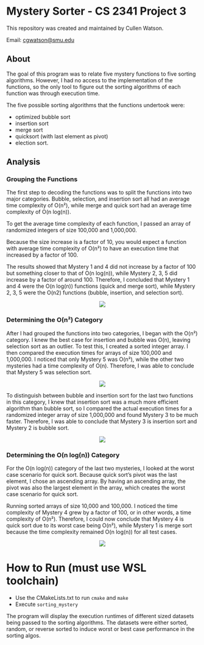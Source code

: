 # Mystery Sorter - CS 2341 Project 3

This repository was created and maintained by Cullen Watson.

Email: cgwatson@smu.edu

## About

The goal of this program was to relate five mystery functions to five sorting
algorithms. However, I had no access to the implementation of the functions, so the
only tool to figure out the sorting algorithms of each function was through
execution time. 

The five possible sorting algorithms that the functions undertook were:
* optimized bubble sort
* insertion sort
* merge sort
* quicksort (with last element as pivot)
* election sort.

## Analysis

### Grouping the Functions

The first step to decoding the functions was to split the functions into two major
categories. Bubble, selection, and insertion sort all had an average time complexity of O(n²), while merge and quick sort had an average time complexity of O(n log(n)). 

To get the average time complexity of each function, I passed an array of randomized integers of size 100,000 and
1,000,000. 

Because the size increase is a factor of 10, you would expect a function with average
time complexity of O(n²) to have an execution time that increased by a factor of 100. 

The results showed that Mystery 1 and 4 did not increase by a factor of 100 but something closer to that of
O(n log(n)), while Mystery 2, 3, 5 did increase by a factor of around 100. Therefore, I concluded
that Mystery 1 and 4 were the O(n log(n)) functions (quick and merge sort), while Mystery 2, 3,
5 were the O(n2) functions (bubble, insertion, and selection sort).

<p align="center">
  <img src="https://user-images.githubusercontent.com/78247585/181483489-2b736a8d-8e0e-448f-b899-75d570a63753.png">
</p>

### Determining the O(n²) Category

After I had grouped the functions into two categories, I began with the O(n²) category. I
knew the best case for insertion and bubble was O(n), leaving selection sort as an outlier. To test
this, I created a sorted integer array. I then compared the execution times for arrays of size
100,000 and 1,000,000. I noticed that only Mystery 5 was O(n²), while the other two mysteries
had a time complexity of O(n). Therefore, I was able to conclude that Mystery 5 was selection
sort.

<p align="center">
  <img src="https://user-images.githubusercontent.com/78247585/181483579-badb62e9-fbe6-4ee2-ac39-914b636e5dee.png">
</p>

To distinguish between bubble and insertion sort for the last two functions in this
category, I knew that insertion sort was a much more efficient algorithm than bubble sort, so I
compared the actual execution times for a randomized integer array of size 1,000,000 and found
Mystery 3 to be much faster. Therefore, I was able to conclude that Mystery 3 is insertion sort
and Mystery 2 is bubble sort.

<p align="center">
  <img src="https://user-images.githubusercontent.com/78247585/181483626-fe004073-74e1-4a4f-bfae-95a14b132836.png">
</p>

### Determining the O(n log(n)) Category

For the O(n log(n)) category of the last two mysteries, I looked at the worst case scenario
for quick sort. Because quick sort’s pivot was the last element, I chose an ascending array. By
having an ascending array, the pivot was also the largest element in the array, which creates the
worst case scenario for quick sort. 

Running sorted arrays of size 10,000 and 100,000. I noticed the time complexity of Mystery 4 grew by a factor of 100, or in other words, a time complexity
of O(n²). Therefore, I could now conclude that Mystery 4 is quick sort due to its worst case being
O(n²), while Mystery 1 is merge sort because the time complexity remained O(n log(n)) for all
test cases.

<p align="center">
  <img src="https://user-images.githubusercontent.com/78247585/181486190-968f9597-d424-4f73-8a29-fd5d572d236c.png">
</p>

# How to Run (must use WSL toolchain)

* Use the CMakeLists.txt to run `cmake` and `make`
* Execute `sorting_mystery`

The program will display the execution runtimes of different sized datasets being passed to the sorting algorithms. The datasets were either sorted, random, or reverse sorted to induce worst or best case performance in the sorting algos.




